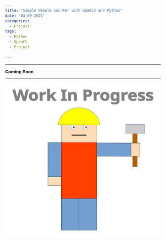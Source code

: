 ```yaml
---
title: "Simple People counter with OpenCV and Python"
date: "04-09-2021"
categories:
  - Project
tags:
  - Python
  - OpenCV
  - Project

---
```


***

<strong>Coming Soon</strong>

***
<!--OpenCV from EED-->
![WIP](/assets/images/common/WIP.png)